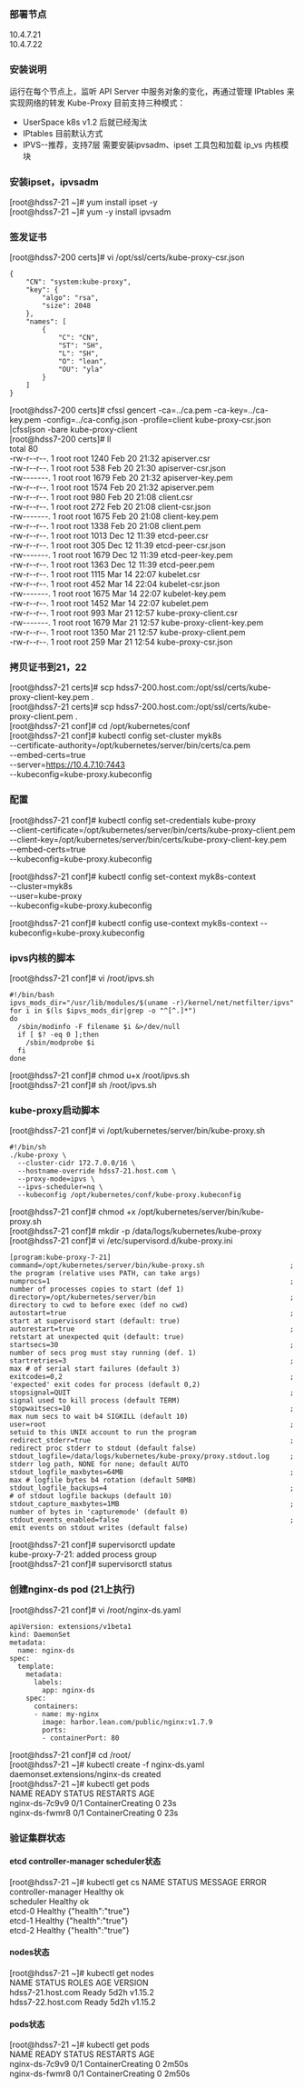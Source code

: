 ### 部署节点
10.4.7.21   
10.4.7.22  

### 安装说明
运行在每个节点上，监听 API Server 中服务对象的变化，再通过管理 IPtables 来实现网络的转发
Kube-Proxy 目前支持三种模式：
- UserSpace
k8s v1.2 后就已经淘汰
- IPtables
目前默认方式
- IPVS--推荐，支持7层
需要安装ipvsadm、ipset 工具包和加载 ip_vs 内核模块

### 安装ipset，ipvsadm
[root@hdss7-21 ~]# yum install ipset  -y  
[root@hdss7-21 ~]# yum -y install ipvsadm  

### 签发证书
[root@hdss7-200 certs]# vi /opt/ssl/certs/kube-proxy-csr.json  
```base
{
    "CN": "system:kube-proxy",
    "key": {
        "algo": "rsa",
        "size": 2048
    },
    "names": [
        {
            "C": "CN",
            "ST": "SH",
            "L": "SH",
            "O": "lean",
            "OU": "yla"
        }
    ]
}
```
[root@hdss7-200 certs]# cfssl gencert -ca=../ca.pem -ca-key=../ca-key.pem -config=../ca-config.json -profile=client kube-proxy-csr.json |cfssljson -bare kube-proxy-client  
[root@hdss7-200 certs]# ll  
total 80  
-rw-r--r--. 1 root root 1240 Feb 20 21:32 apiserver.csr  
-rw-r--r--. 1 root root  538 Feb 20 21:30 apiserver-csr.json  
-rw-------. 1 root root 1679 Feb 20 21:32 apiserver-key.pem  
-rw-r--r--. 1 root root 1574 Feb 20 21:32 apiserver.pem  
-rw-r--r--. 1 root root  980 Feb 20 21:08 client.csr  
-rw-r--r--. 1 root root  272 Feb 20 21:08 client-csr.json  
-rw-------. 1 root root 1675 Feb 20 21:08 client-key.pem  
-rw-r--r--. 1 root root 1338 Feb 20 21:08 client.pem  
-rw-r--r--. 1 root root 1013 Dec 12 11:39 etcd-peer.csr  
-rw-r--r--. 1 root root  305 Dec 12 11:39 etcd-peer-csr.json  
-rw-------. 1 root root 1679 Dec 12 11:39 etcd-peer-key.pem  
-rw-r--r--. 1 root root 1363 Dec 12 11:39 etcd-peer.pem  
-rw-r--r--. 1 root root 1115 Mar 14 22:07 kubelet.csr  
-rw-r--r--. 1 root root  452 Mar 14 22:04 kubelet-csr.json  
-rw-------. 1 root root 1675 Mar 14 22:07 kubelet-key.pem  
-rw-r--r--. 1 root root 1452 Mar 14 22:07 kubelet.pem  
-rw-r--r--. 1 root root  993 Mar 21 12:57 kube-proxy-client.csr  
-rw-------. 1 root root 1679 Mar 21 12:57 kube-proxy-client-key.pem  
-rw-r--r--. 1 root root 1350 Mar 21 12:57 kube-proxy-client.pem  
-rw-r--r--. 1 root root  259 Mar 21 12:54 kube-proxy-csr.json  

### 拷贝证书到21，22
[root@hdss7-21 certs]# scp hdss7-200.host.com:/opt/ssl/certs/kube-proxy-client-key.pem .  
[root@hdss7-21 certs]# scp hdss7-200.host.com:/opt/ssl/certs/kube-proxy-client.pem .  
[root@hdss7-21 conf]# cd /opt/kubernetes/conf  
[root@hdss7-21 conf]# kubectl config set-cluster myk8s \
 --certificate-authority=/opt/kubernetes/server/bin/certs/ca.pem \
 --embed-certs=true \
 --server=https://10.4.7.10:7443 \
 --kubeconfig=kube-proxy.kubeconfig

### 配置
[root@hdss7-21 conf]# kubectl config set-credentials kube-proxy \
  --client-certificate=/opt/kubernetes/server/bin/certs/kube-proxy-client.pem \
  --client-key=/opt/kubernetes/server/bin/certs/kube-proxy-client-key.pem \
  --embed-certs=true \
  --kubeconfig=kube-proxy.kubeconfig

[root@hdss7-21 conf]# kubectl config set-context myk8s-context \
  --cluster=myk8s \
  --user=kube-proxy \
  --kubeconfig=kube-proxy.kubeconfig

[root@hdss7-21 conf]# kubectl config use-context myk8s-context --kubeconfig=kube-proxy.kubeconfig

### ipvs内核的脚本
[root@hdss7-21 conf]# vi /root/ipvs.sh
```base
#!/bin/bash
ipvs_mods_dir="/usr/lib/modules/$(uname -r)/kernel/net/netfilter/ipvs"
for i in $(ls $ipvs_mods_dir|grep -o "^[^.]*")
do
  /sbin/modinfo -F filename $i &>/dev/null
  if [ $? -eq 0 ];then
    /sbin/modprobe $i
  fi
done
```
[root@hdss7-21 conf]# chmod u+x /root/ipvs.sh  
[root@hdss7-21 conf]# sh /root/ipvs.sh  

### kube-proxy启动脚本
[root@hdss7-21 conf]# vi /opt/kubernetes/server/bin/kube-proxy.sh
```base
#!/bin/sh
./kube-proxy \
  --cluster-cidr 172.7.0.0/16 \
  --hostname-override hdss7-21.host.com \
  --proxy-mode=ipvs \
  --ipvs-scheduler=nq \
  --kubeconfig /opt/kubernetes/conf/kube-proxy.kubeconfig
```
[root@hdss7-21 conf]# chmod +x /opt/kubernetes/server/bin/kube-proxy.sh  
[root@hdss7-21 conf]# mkdir -p /data/logs/kubernetes/kube-proxy  
[root@hdss7-21 conf]# vi /etc/supervisord.d/kube-proxy.ini
```base
[program:kube-proxy-7-21]
command=/opt/kubernetes/server/bin/kube-proxy.sh                     ; the program (relative uses PATH, can take args)
numprocs=1                                                           ; number of processes copies to start (def 1)
directory=/opt/kubernetes/server/bin                                 ; directory to cwd to before exec (def no cwd)
autostart=true                                                       ; start at supervisord start (default: true)
autorestart=true                                                     ; retstart at unexpected quit (default: true)
startsecs=30                                                         ; number of secs prog must stay running (def. 1)
startretries=3                                                       ; max # of serial start failures (default 3)
exitcodes=0,2                                                        ; 'expected' exit codes for process (default 0,2)
stopsignal=QUIT                                                      ; signal used to kill process (default TERM)
stopwaitsecs=10                                                      ; max num secs to wait b4 SIGKILL (default 10)
user=root                                                            ; setuid to this UNIX account to run the program
redirect_stderr=true                                                 ; redirect proc stderr to stdout (default false)
stdout_logfile=/data/logs/kubernetes/kube-proxy/proxy.stdout.log     ; stderr log path, NONE for none; default AUTO
stdout_logfile_maxbytes=64MB                                         ; max # logfile bytes b4 rotation (default 50MB)
stdout_logfile_backups=4                                             ; # of stdout logfile backups (default 10)
stdout_capture_maxbytes=1MB                                          ; number of bytes in 'capturemode' (default 0)
stdout_events_enabled=false                                          ; emit events on stdout writes (default false)
```
[root@hdss7-21 conf]# supervisorctl update  
kube-proxy-7-21: added process group  
[root@hdss7-21 conf]# supervisorctl status  

### 创建nginx-ds pod (21上执行)
[root@hdss7-21 conf]# vi /root/nginx-ds.yaml  
```base
apiVersion: extensions/v1beta1
kind: DaemonSet
metadata:
  name: nginx-ds
spec:
  template:
    metadata:
      labels:
        app: nginx-ds
    spec:
      containers:
      - name: my-nginx
        image: harbor.lean.com/public/nginx:v1.7.9
        ports:
        - containerPort: 80
```
[root@hdss7-21 conf]# cd /root/  
[root@hdss7-21 ~]# kubectl create -f nginx-ds.yaml  
daemonset.extensions/nginx-ds created  
[root@hdss7-21 ~]# kubectl get pods   
NAME             READY   STATUS              RESTARTS   AGE  
nginx-ds-7c9v9   0/1     ContainerCreating   0          23s  
nginx-ds-fwmr8   0/1     ContainerCreating   0          23s  

### 验证集群状态
#### etcd controller-manager scheduler状态 
[root@hdss7-21 ~]# kubectl get cs
NAME                 STATUS    MESSAGE             ERROR
controller-manager   Healthy   ok                  
scheduler            Healthy   ok                  
etcd-0               Healthy   {"health":"true"}     
etcd-1               Healthy   {"health":"true"}     
etcd-2               Healthy   {"health":"true"}  

#### nodes状态
[root@hdss7-21 ~]# kubectl get nodes  
NAME                STATUS   ROLES    AGE    VERSION  
hdss7-21.host.com   Ready    <none>   5d2h   v1.15.2  
hdss7-22.host.com   Ready    <none>   5d2h   v1.15.2  

#### pods状态
[root@hdss7-21 ~]# kubectl get pods   
NAME             READY   STATUS              RESTARTS   AGE   
nginx-ds-7c9v9   0/1     ContainerCreating   0          2m50s   
nginx-ds-fwmr8   0/1     ContainerCreating   0          2m50s   

